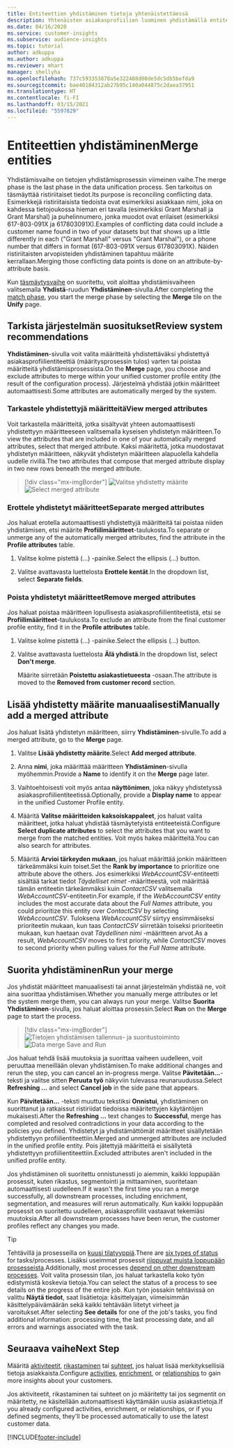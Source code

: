 ```yaml
---
title: Entiteettien yhdistäminen tietoja yhtenäistettäessä
description: Yhtenäisten asiakasprofiilien luominen yhdistämällä entiteettejä.
ms.date: 04/16/2020
ms.service: customer-insights
ms.subservice: audience-insights
ms.topic: tutorial
author: adkuppa
ms.author: adkuppa
ms.reviewer: mhart
manager: shellyha
ms.openlocfilehash: 737c593353878a5e322488d00de5dc5db5befda9
ms.sourcegitcommit: bae40184312ab27b95c140a044875c2daea37951
ms.translationtype: HT
ms.contentlocale: fi-FI
ms.lasthandoff: 03/15/2021
ms.locfileid: "5597829"
---
```

# <a name="merge-entities"></a><span data-ttu-id="7bf45-103">Entiteettien yhdistäminen</span><span class="sxs-lookup"><span data-stu-id="7bf45-103">Merge entities</span></span>

<span data-ttu-id="7bf45-104">Yhdistämisvaihe on tietojen yhdistämisprosessin viimeinen vaihe.</span><span class="sxs-lookup"><span data-stu-id="7bf45-104">The merge phase is the last phase in the data unification process.</span></span> <span data-ttu-id="7bf45-105">Sen tarkoitus on täsmäyttää ristiriitaiset tiedot.</span><span class="sxs-lookup"><span data-stu-id="7bf45-105">Its purpose is reconciling conflicting data.</span></span> <span data-ttu-id="7bf45-106">Esimerkkejä ristiriitaisista tiedoista ovat esimerkiksi asiakkaan nimi, joka on kahdessa tietojoukossa hieman eri tavalla (esimerkiksi Grant Marshall ja Grant Marshal) ja puhelinnumero, jonka muodot ovat erilaiset (esimerkiksi 617-803-091X ja 617803091X).</span><span class="sxs-lookup"><span data-stu-id="7bf45-106">Examples of conflicting data could include a customer name found in two of your datasets but that shows up a little differently in each ("Grant Marshall" versus "Grant Marshal"), or a phone number that differs in format (617-803-091X versus 617803091X).</span></span> <span data-ttu-id="7bf45-107">Näiden ristiriitaisten arvopisteiden yhdistäminen tapahtuu määrite kerrallaan.</span><span class="sxs-lookup"><span data-stu-id="7bf45-107">Merging those conflicting data points is done on an attribute-by-attribute basis.</span></span>

<span data-ttu-id="7bf45-108">Kun [täsmäytysvaihe](match-entities.md) on suoritettu, voit aloittaa yhdistämisvaiheen valitsemalla **Yhdistä**-ruudun **Yhdistäminen**-sivulla.</span><span class="sxs-lookup"><span data-stu-id="7bf45-108">After completing the [match phase](match-entities.md), you start the merge phase by selecting the **Merge** tile on the **Unify** page.</span></span>

## <a name="review-system-recommendations"></a><span data-ttu-id="7bf45-109">Tarkista järjestelmän suositukset</span><span class="sxs-lookup"><span data-stu-id="7bf45-109">Review system recommendations</span></span>

<span data-ttu-id="7bf45-110">**Yhdistäminen**-sivulla voit valita määritteitä yhdistettäväksi yhdistettyä asiakasprofiilientiteettiä (määritysprosessin tulos) varten tai poistaa määritteitä yhdistämisprosessista.</span><span class="sxs-lookup"><span data-stu-id="7bf45-110">On the **Merge** page, you choose and exclude attributes to merge within your unified customer profile entity (the result of the configuration process).</span></span> <span data-ttu-id="7bf45-111">Järjestelmä yhdistää jotkin määritteet automaattisesti.</span><span class="sxs-lookup"><span data-stu-id="7bf45-111">Some attributes are automatically merged by the system.</span></span>

### <a name="view-merged-attributes"></a><span data-ttu-id="7bf45-112">Tarkastele yhdistettyjä määritteitä</span><span class="sxs-lookup"><span data-stu-id="7bf45-112">View merged attributes</span></span>

<span data-ttu-id="7bf45-113">Voit tarkastella määritteitä, jotka sisältyvät yhteen automaattisesti yhdistettyyn määritteeseen valitsemalla kyseisen yhdistetyn määritteen.</span><span class="sxs-lookup"><span data-stu-id="7bf45-113">To view the attributes that are included in one of your automatically merged attributes, select that merged attribute.</span></span> <span data-ttu-id="7bf45-114">Kaksi määritettä, jotka muodostavat yhdistetyn määritteen, näkyvät yhdistetyn määritteen alapuolella kahdella uudelle rivillä.</span><span class="sxs-lookup"><span data-stu-id="7bf45-114">The two attributes that compose that merged attribute display in two new rows beneath the merged attribute.</span></span>

> [!div class="mx-imgBorder"]
> <span data-ttu-id="7bf45-115">![Valitse yhdistetty määrite](media/configure-data-merge-profile-attributes.png "Valitse yhdistetty määrite")</span><span class="sxs-lookup"><span data-stu-id="7bf45-115">![Select merged attribute](media/configure-data-merge-profile-attributes.png "Select merged attribute")</span></span>

### <a name="separate-merged-attributes"></a><span data-ttu-id="7bf45-116">Erottele yhdistetyt määritteet</span><span class="sxs-lookup"><span data-stu-id="7bf45-116">Separate merged attributes</span></span>

<span data-ttu-id="7bf45-117">Jos haluat erotella automaattisesti yhdistettyjä määritteitä tai poistaa niiden yhdistämisen, etsi määrite **Profiilimääritteet**-taulukosta.</span><span class="sxs-lookup"><span data-stu-id="7bf45-117">To separate or unmerge any of the automatically merged attributes, find the attribute in the **Profile attributes** table.</span></span>

1. <span data-ttu-id="7bf45-118">Valitse kolme pistettä (...) -painike.</span><span class="sxs-lookup"><span data-stu-id="7bf45-118">Select the ellipsis (...) button.</span></span>
  
2. <span data-ttu-id="7bf45-119">Valitse avattavasta luettelosta **Erottele kentät**.</span><span class="sxs-lookup"><span data-stu-id="7bf45-119">In the dropdown list, select **Separate fields**.</span></span>

### <a name="remove-merged-attributes"></a><span data-ttu-id="7bf45-120">Poista yhdistetyt määritteet</span><span class="sxs-lookup"><span data-stu-id="7bf45-120">Remove merged attributes</span></span>

<span data-ttu-id="7bf45-121">Jos haluat poistaa määritteen lopullisesta asiakasprofiilientiteetistä, etsi se **Profiilimääritteet**-taulukosta.</span><span class="sxs-lookup"><span data-stu-id="7bf45-121">To exclude an attribute from the final customer profile entity, find it in the **Profile attributes** table.</span></span>

1. <span data-ttu-id="7bf45-122">Valitse kolme pistettä (...) -painike.</span><span class="sxs-lookup"><span data-stu-id="7bf45-122">Select the ellipsis (...) button.</span></span>
  
2. <span data-ttu-id="7bf45-123">Valitse avattavasta luettelosta **Älä yhdistä**.</span><span class="sxs-lookup"><span data-stu-id="7bf45-123">In the dropdown list, select **Don't merge**.</span></span>

   <span data-ttu-id="7bf45-124">Määrite siirretään **Poistettu asiakastietueesta** -osaan.</span><span class="sxs-lookup"><span data-stu-id="7bf45-124">The attribute is moved to the **Removed from customer record** section.</span></span>

## <a name="manually-add-a-merged-attribute"></a><span data-ttu-id="7bf45-125">Lisää yhdistetty määrite manuaalisesti</span><span class="sxs-lookup"><span data-stu-id="7bf45-125">Manually add a merged attribute</span></span>

<span data-ttu-id="7bf45-126">Jos haluat lisätä yhdistetyn määritteen, siirry **Yhdistäminen**-sivulle.</span><span class="sxs-lookup"><span data-stu-id="7bf45-126">To add a merged attribute, go to the **Merge** page.</span></span>

1. <span data-ttu-id="7bf45-127">Valitse **Lisää yhdistetty määrite**.</span><span class="sxs-lookup"><span data-stu-id="7bf45-127">Select **Add merged attribute**.</span></span>

2. <span data-ttu-id="7bf45-128">Anna **nimi**, joka määrittää määritteen **Yhdistäminen**-sivulla myöhemmin.</span><span class="sxs-lookup"><span data-stu-id="7bf45-128">Provide a **Name** to identify it on the **Merge** page later.</span></span>

3. <span data-ttu-id="7bf45-129">Vaihtoehtoisesti voit myös antaa **näyttönimen**, joka näkyy yhdistetyssä asiakasprofiilientiteetissä.</span><span class="sxs-lookup"><span data-stu-id="7bf45-129">Optionally, provide a **Display name** to appear in the unified Customer Profile entity.</span></span>

4. <span data-ttu-id="7bf45-130">Määritä **Valitse määritteiden kaksoiskappaleet**, jos haluat valita määritteet, jotka haluat yhdistää täsmäytetyistä entiteeteistä.</span><span class="sxs-lookup"><span data-stu-id="7bf45-130">Configure **Select duplicate attributes** to select the attributes that you want to merge from the matched entities.</span></span> <span data-ttu-id="7bf45-131">Voit myös hakea määritteitä.</span><span class="sxs-lookup"><span data-stu-id="7bf45-131">You can also search for attributes.</span></span>

5. <span data-ttu-id="7bf45-132">Määritä **Arvioi tärkeyden mukaan**, jos haluat määrittää jonkin määritteen tärkeämmäksi kuin toiset.</span><span class="sxs-lookup"><span data-stu-id="7bf45-132">Set the **Rank by importance** to prioritize one attribute above the others.</span></span> <span data-ttu-id="7bf45-133">Jos esimerkiksi *WebAccountCSV*-entiteetti sisältää tarkat tiedot *Täydelliset nimet* -määritteestä, voit määrittää tämän entiteetin tärkeämmäksi kuin *ContactCSV* valitsemalla *WebAccountCSV*-entiteetin.</span><span class="sxs-lookup"><span data-stu-id="7bf45-133">For example, if the *WebAccountCSV* entity includes the most accurate data about the *Full Names* attribute, you could prioritize this entity over *ContactCSV* by selecting *WebAccountCSV*.</span></span> <span data-ttu-id="7bf45-134">Tuloksena *WebAccountCSV* siirtyy ensimmäiseksi prioriteetin mukaan, kun taas *ContactCSV* siirretään toiseksi prioriteetin mukaan, kun haetaan ovat *Täydellinen nimi* -määritteen arvot.</span><span class="sxs-lookup"><span data-stu-id="7bf45-134">As a result, *WebAccountCSV* moves to first priority, while *ContactCSV* moves to second priority when pulling values for the *Full Name* attribute.</span></span>

## <a name="run-your-merge"></a><span data-ttu-id="7bf45-135">Suorita yhdistäminen</span><span class="sxs-lookup"><span data-stu-id="7bf45-135">Run your merge</span></span>

<span data-ttu-id="7bf45-136">Jos yhdistät määritteet manuaalisesti tai annat järjestelmän yhdistää ne, voit aina suorittaa yhdistämisen.</span><span class="sxs-lookup"><span data-stu-id="7bf45-136">Whether you manually merge attributes or let the system merge them, you can always run your merge.</span></span> <span data-ttu-id="7bf45-137">Valitse **Suorita** **Yhdistäminen**-sivulla, jos haluat aloittaa prosessin.</span><span class="sxs-lookup"><span data-stu-id="7bf45-137">Select **Run** on the **Merge** page to start the process.</span></span>

> [!div class="mx-imgBorder"]
> <span data-ttu-id="7bf45-138">![Tietojen yhdistämisen tallennus- ja suoritustoiminto](media/configure-data-merge-save-run.png "Tietojen yhdistämisen tallennus- ja suoritustoiminto")</span><span class="sxs-lookup"><span data-stu-id="7bf45-138">![Data merge Save and Run](media/configure-data-merge-save-run.png "Data merge Save and Run")</span></span>

<span data-ttu-id="7bf45-139">Jos haluat tehdä lisää muutoksia ja suorittaa vaiheen uudelleen, voit peruuttaa meneillään olevan yhdistämisen.</span><span class="sxs-lookup"><span data-stu-id="7bf45-139">To make additional changes and rerun the step, you can cancel an in-progress merge.</span></span> <span data-ttu-id="7bf45-140">Valitse **Pävitetään...**-teksti ja valitse sitten **Peruuta työ** näkyviin tulevassa reunaruudussa.</span><span class="sxs-lookup"><span data-stu-id="7bf45-140">Select **Refreshing ...** and select **Cancel job**  in the side pane that appears.</span></span>

<span data-ttu-id="7bf45-141">Kun **Päivitetään...** -teksti muuttuu tekstiksi **Onnistui**, yhdistäminen on suorittanut ja ratkaissut ristiriidat tiedoissa määritettyjen käytäntöjen mukaisesti.</span><span class="sxs-lookup"><span data-stu-id="7bf45-141">After the **Refreshing ...** text changes to **Successful**, merge has completed and resolved contradictions in your data according to the policies you defined.</span></span> <span data-ttu-id="7bf45-142">Yhdistetyt ja yhdistämättömät määritteet sisällytetään yhdistettyyn profiilientiteettiin.</span><span class="sxs-lookup"><span data-stu-id="7bf45-142">Merged and unmerged attributes are included in the unified profile entity.</span></span> <span data-ttu-id="7bf45-143">Pois jätettyjä määritteitä ei sisällytetä yhdistettyyn profiilientiteettiin.</span><span class="sxs-lookup"><span data-stu-id="7bf45-143">Excluded attributes aren't included in the unified profile entity.</span></span>

<span data-ttu-id="7bf45-144">Jos yhdistäminen oli suoritettu onnistunessti jo aiemmin, kaikki loppupään prosessit, kuten rikastus, segmentointi ja mittaaminen, suoritetaan automaattisesti uudelleen.</span><span class="sxs-lookup"><span data-stu-id="7bf45-144">If it wasn't the first time you ran a merge successfully, all downstream processes, including enrichment, segmentation, and measures will rerun automatically.</span></span> <span data-ttu-id="7bf45-145">Kun kaikki loppupään prosessit on suoritettu uudelleen, asiakasprofiilit vastaavat tekemiäsi muutoksia.</span><span class="sxs-lookup"><span data-stu-id="7bf45-145">After all downstream processes have been rerun, the customer profiles reflect any changes you made.</span></span>

> [!TIP]
> <span data-ttu-id="7bf45-146">Tehtävillä ja prosesseilla on [kuusi tilatyyppiä](system.md#status-types).</span><span class="sxs-lookup"><span data-stu-id="7bf45-146">There are [six types of status](system.md#status-types) for tasks/processes.</span></span> <span data-ttu-id="7bf45-147">Lisäksi useimmat prosessit [riippuvat muista loppupään prosesseista](system.md#refresh-policies).</span><span class="sxs-lookup"><span data-stu-id="7bf45-147">Additionally, most processes [depend on other downstream processes](system.md#refresh-policies).</span></span> <span data-ttu-id="7bf45-148">Voit valita prosessin tilan, jos haluat tarkastella koko työn edistymistä koskevia tietoja.</span><span class="sxs-lookup"><span data-stu-id="7bf45-148">You can select the status of a process to see details on the progress of the entire job.</span></span> <span data-ttu-id="7bf45-149">Kun työn jossakin tehtävissä on valittu **Näytä tiedot**, saat lisätietoja: käsittelyajan, viimeisimmän käsittelypäivämäärän sekä kaikki tehtävään liitetyt virheet ja varoitukset.</span><span class="sxs-lookup"><span data-stu-id="7bf45-149">After selecting **See details** for one of the job's tasks, you find additional information: processing time, the last processing date, and all errors and warnings associated with the task.</span></span>

## <a name="next-step"></a><span data-ttu-id="7bf45-150">Seuraava vaihe</span><span class="sxs-lookup"><span data-stu-id="7bf45-150">Next Step</span></span>

<span data-ttu-id="7bf45-151">Määritä [aktiviteetit](activities.md), [rikastaminen](enrichment-microsoft-graph.md) tai [suhteet](relationships.md), jos haluat lisää merkityksellisiä tietoja asiakkaista.</span><span class="sxs-lookup"><span data-stu-id="7bf45-151">Configure [activities](activities.md), [enrichment](enrichment-microsoft-graph.md), or [relationships](relationships.md) to gain more insights about your customers.</span></span>

<span data-ttu-id="7bf45-152">Jos aktiviteetit, rikastaminen tai suhteet on jo määritetty tai jos segmentit on määritetty, ne käsitellään automaattisesti käyttämään uusia asiakastietoja.</span><span class="sxs-lookup"><span data-stu-id="7bf45-152">If you already configured activities, enrichment, or relationships, or if you defined segments, they'll be processed automatically to use the latest customer data.</span></span>




[!INCLUDE[footer-include](../includes/footer-banner.md)]